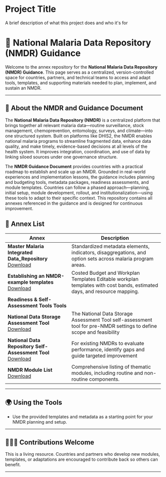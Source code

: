 
# Project Title

A brief description of what this project does and who it's for

# 🧭 National Malaria Data Repository (NMDR) Guidance

Welcome to the annex repository for the **National Malaria Data Repository (NMDR) Guidance**. This page serves as a centralized, version-controlled space for countries, partners, and technical teams to access and adapt tools, templates, and supporting materials needed to plan, implement, and sustain an NMDR.

---

## 📖 About the NMDR and Guidance Document

The **National Malaria Data Repository (NMDR)** is a centralized platform that brings together all relevant malaria data—routine surveillance, stock management, chemoprevention, entomology, surveys, and climate—into one structured system. Built on platforms like DHIS2, the NMDR enables national malaria programs to streamline fragmented data, enhance data quality, and make timely, evidence-based decisions at all levels of the health system. It improves integration, coordination, and use of data by linking siloed sources under one governance structure.

The **NMDR Guidance Document** provides countries with a practical roadmap to establish and scale up an NMDR. Grounded in real-world experiences and implementation lessons, the guidance includes planning and budgeting tools, metadata packages, readiness assessments, and module templates. Countries can follow a phased approach—planning, initial setup, module development, rollout, and institutionalization—using these tools to adapt to their specific context. This repository contains all annexes referenced in the guidance and is designed for continuous improvement.

## 📁 Annex List

| Annex | Description |
|-------|-------------|
| **Master Malaria Integrated Data_Repository** [Download](https://github.com/WorldHealthOrganization/national-malaria-data-repository/raw/main/Annex/NMDR_Indicator_List.xlsx)| Standardized metadata elements, indicators, disaggregations, and option sets across malaria program areas. |
| **Establishing an NMDR-example templates** [Download](https://github.com/WorldHealthOrganization/national-malaria-data-repository/raw/main/Annex/Establishing_an_NMDR_example_templates.xlsx)| Costed Budget and Workplan Templates Editable workplan templates with cost bands, estimated days, and resource mapping. |
| **Readiness & Self-Assessment Tools Tools** |
| **National Data Storage Assessment Tool** [Download](https://github.com/WorldHealthOrganization/national-malaria-data-repository/raw/main/Annex/Readiness/National_Data_Storage_Assessment_Tool.xlsx)| The National Data Storage Assessment Tool self-assessment tool for pre-NMDR settings to define scope and feasibility |
| **National Data Repository Self-Assessment Tool** [Download](https://github.com/WorldHealthOrganization/national-malaria-data-repository/raw/main/Annex/Readiness/National_Data_Repository_Self_Assessment_Tool.xlsx)| For existing NMDRs to evaluate performance, identify gaps and guide targeted improvement |
| **NMDR Module List** [Download](https://github.com/WorldHealthOrganization/national-malaria-data-repository/raw/main/Annex/List_of_NMDR_Modules.xlsx)| Comprehensive listing of thematic modules, including routine and non-routine components. |

---

## 🌍 Using the Tools

- Use the provided templates and metadata as a starting point for your NMDR planning and setup.

---

## 🧑‍🤝‍🧑 Contributions Welcome

This is a living resource. Countries and partners who develop new modules, templates, or adaptations are encouraged to contribute back so others can benefit.

---
